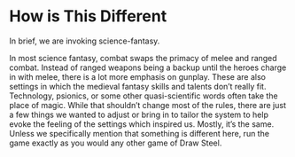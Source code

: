 # How is This Different

In brief, we are invoking science-fantasy.

In most science fantasy, combat swaps the primacy of melee and ranged combat. Instead of ranged weapons being a backup until the heroes charge in with melee, there is a lot more emphasis on gunplay. These are also settings in which the medieval fantasy skills and talents don’t really fit. Technology, psionics, or some other quasi-scientific words often take the place of magic. While that shouldn’t change most of the rules, there are just a few things we wanted to adjust or bring in to tailor the system to help evoke the feeling of the settings which inspired us.
Mostly, it’s the same. Unless we specifically mention that something is different here, run the game exactly as you would any other game of Draw Steel.
